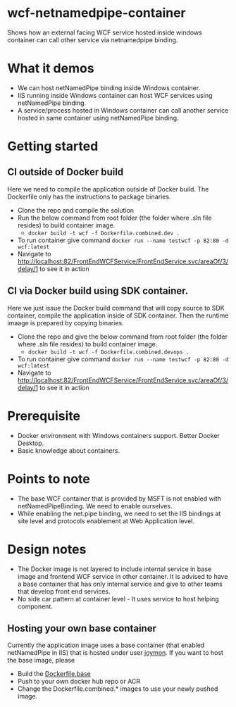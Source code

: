 # wcf-netnamedpipe-container
Shows how an external facing WCF service hosted inside windows container can call other service via netnamedpipe binding.

# What it demos

- We can host netNamedPipe binding inside Windows container.
- IIS running inside Windows container can host WCF services using netNamedPipe binding.
- A service/process hosted in Windows container can call another service hosted in same container using netNamedPipe binding.

# Getting started

## CI outside of Docker build
Here we need to compile the application outside of Docker build. The Dockerfile only has the instructions to package binaries.

- Clone the repo and compile the solution
- Run the below command from root folder (the folder where .sln file resides) to build container image.
  - `docker build -t wcf -f Dockerfile.combined.dev .`
- To run container give command `docker run --name testwcf -p 82:80 -d wcf:latest`
- Navigate to [http://localhost:82/FrontEndWCFService/FrontEndService.svc/areaOf/3/delay/1](http://localhost:82/FrontEndWCFService/FrontEndService.svc/areaOf/3/delay/1) to see it in action

## CI via Docker build using SDK container. 
Here we just issue the Docker build command that will copy source to SDK container, compile the application inside of SDK container. Then the runtime imaage is prepared by copying binaries.

- Clone the repo and give the below command from root folder (the folder where .sln file resides) to build container image.
  - `docker build -t wcf -f Dockerfile.combined.devops .`
- To run container give command `docker run --name testwcf -p 82:80 -d wcf:latest`
- Navigate to [http://localhost:82/FrontEndWCFService/FrontEndService.svc/areaOf/3/delay/1](http://localhost:82/FrontEndWCFService/FrontEndService.svc/areaOf/3/delay/1) to see it in action

# Prerequisite

- Docker environment with Windows containers support. Better Docker Desktop.
- Basic knowledge about containers.

# Points to note

- The base WCF container that is provided by MSFT is not enabled with netNamedPipeBinding. We need to enable ourselves.
- While enabling the net.pipe binding, we need to set the IIS bindings at site level and protocols enablement at Web Application level.

# Design notes
- The Docker image is not layered to include internal service in base image and frontend WCF service in other container. It is advised to have a base container that has only internal service and give to other teams that develop front end services.
- No side car pattern at container level - It uses service to host helping component.  

## Hosting your own base container

Currently the application image uses a base container (that enabled netNamedPipe in IIS) that is hosted under user [joymon](https://hub.docker.com/r/joymon/wcfnetnamedpipe). If you want to host the base image, please
- Build the [Dockerfile.base](Dockerfile.base)
- Push to your own docker hub repo or ACR
- Change the Dockerfile.combined.* images to use your newly pushed image. 



